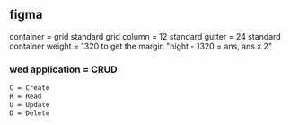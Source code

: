 ## figma

container = grid
standard grid column = 12
standard gutter = 24
standard container weight = 1320
to get the margin "hight - 1320 = ans, ans x 2"

### wed application = CRUD

```bash
C = Create
R = Read
U = Update
D = Delete
```

